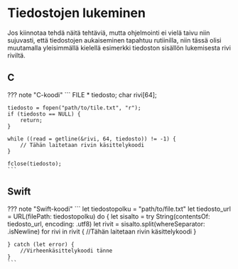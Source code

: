 # Tiedostojen lukeminen

Jos kiinnotaa tehdä näitä tehtäviä, mutta ohjelmointi ei vielä taivu niin sujuvasti, että tiedostojen aukaiseminen tapahtuu rutiinilla, niin tässä olisi muutamalla yleisimmällä kielellä esimerkki tiedoston sisällön lukemisesta rivi riviltä.




## C

??? note "C-koodi"
    ```
    FILE * tiedosto;
    char rivi[64];

    tiedosto = fopen("path/to/tile.txt", "r");
    if (tiedosto == NULL) {
        return;
    }

    while ((read = getline(&rivi, 64, tiedosto)) != -1) {
        // Tähän laitetaan rivin käsittelykoodi
    }

    fclose(tiedosto);
    ```



## Swift

??? note "Swift-koodi"
    ```
    let tiedostopolku = "path/to/file.txt"
    let tiedosto_url = URL(filePath: tiedostopolku)
    do {
        let sisalto = try String(contentsOf: tiedosto_url, encoding: .utf8)
        let rivit = sisalto.split(whereSeparator: \.isNewline)
        for rivi in rivit {
            //Tähän laitetaan rivin käsittelykoodi
        }
        
    } catch (let error) {
        //Virheenkäsittelykoodi tänne
    }
    ```


